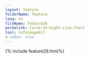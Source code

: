 ```yaml
---
layout: feature
folderName: feature
lang: en
fileName: feature26
permalink: Curve-Straight-Line-Chart
tool: safeimagekit
# noBox: true
---
```

{% include feature26.html%}